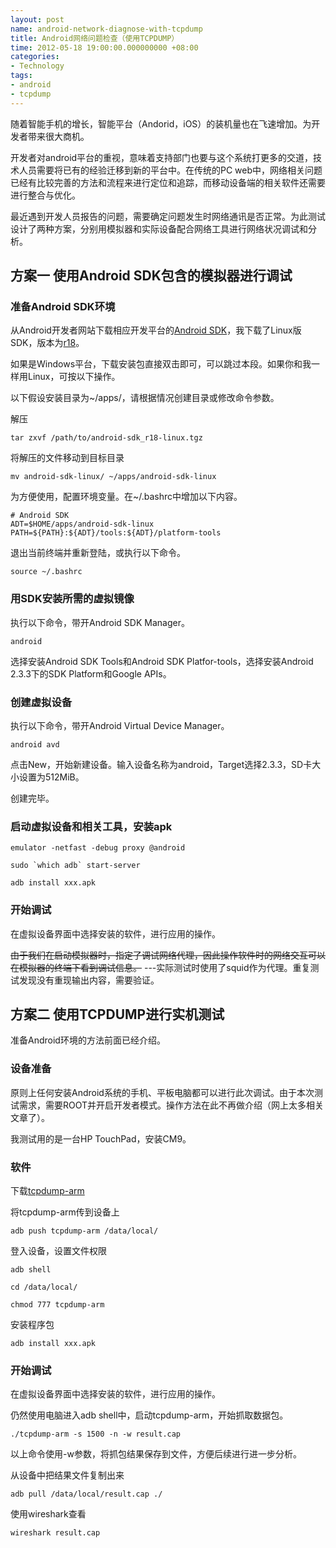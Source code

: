 ```yaml
---
layout: post
name: android-network-diagnose-with-tcpdump
title: Android网络问题检查（使用TCPDUMP）
time: 2012-05-18 19:00:00.000000000 +08:00
categories:
- Technology
tags:
- android
- tcpdump
---
```

随着智能手机的增长，智能平台（Andorid，iOS）的装机量也在飞速增加。为开发者带来很大商机。

开发者对android平台的重视，意味着支持部门也要与这个系统打更多的交道，技术人员需要将已有的经验迁移到新的平台中。在传统的PC web中，网络相关问题已经有比较完善的方法和流程来进行定位和追踪，而移动设备端的相关软件还需要进行整合与优化。

最近遇到开发人员报告的问题，需要确定问题发生时网络通讯是否正常。为此测试设计了两种方案，分别用模拟器和实际设备配合网络工具进行网络状况调试和分析。

## 方案一 使用Android SDK包含的模拟器进行调试

### 准备Android SDK环境

从Android开发者网站下载相应开发平台的[Android SDK](http://developer.android.com/sdk/index.html)，我下载了Linux版SDK，版本为[r18](http://dl.google.com/android/android-sdk_r18-linux.tgz)。

如果是Windows平台，下载安装包直接双击即可，可以跳过本段。如果你和我一样用Linux，可按以下操作。

以下假设安装目录为~/apps/，请根据情况创建目录或修改命令参数。

解压

    tar zxvf /path/to/android-sdk_r18-linux.tgz

将解压的文件移动到目标目录

    mv android-sdk-linux/ ~/apps/android-sdk-linux

为方便使用，配置环境变量。在~/.bashrc中增加以下内容。

    # Android SDK
    ADT=$HOME/apps/android-sdk-linux
    PATH=${PATH}:${ADT}/tools:${ADT}/platform-tools

退出当前终端并重新登陆，或执行以下命令。

    source ~/.bashrc


### 用SDK安装所需的虚拟镜像
执行以下命令，带开Android SDK Manager。

    android

选择安装Android SDK Tools和Android SDK Platfor-tools，选择安装Android 2.3.3下的SDK Platform和Google APIs。

### 创建虚拟设备
执行以下命令，带开Android Virtual Device Manager。

    android avd

点击New，开始新建设备。输入设备名称为android，Target选择2.3.3，SD卡大小设置为512MiB。

创建完毕。

### 启动虚拟设备和相关工具，安装apk

    emulator -netfast -debug proxy @android

    sudo `which adb` start-server

    adb install xxx.apk

### 开始调试

在虚拟设备界面中选择安装的软件，进行应用的操作。

<s>由于我们在启动模拟器时，指定了调试网络代理，因此操作软件时的网络交互可以在模拟器的终端下看到调试信息。</s> ---实际测试时使用了squid作为代理。重复测试发现没有重现输出内容，需要验证。



## 方案二 使用TCPDUMP进行实机测试

准备Android环境的方法前面已经介绍。

### 设备准备

原则上任何安装Android系统的手机、平板电脑都可以进行此次调试。由于本次测试需求，需要ROOT并开启开发者模式。操作方法在此不再做介绍（网上太多相关文章了）。

我测试用的是一台HP TouchPad，安装CM9。

### 软件

下载[tcpdump-arm](http://www.eecs.umich.edu/~timuralp/tcpdump-arm)

将tcpdump-arm传到设备上

    adb push tcpdump-arm /data/local/

登入设备，设置文件权限

    adb shell

    cd /data/local/

    chmod 777 tcpdump-arm

安装程序包

    adb install xxx.apk

### 开始调试

在虚拟设备界面中选择安装的软件，进行应用的操作。

仍然使用电脑进入adb shell中，启动tcpdump-arm，开始抓取数据包。

    ./tcpdump-arm -s 1500 -n -w result.cap

以上命令使用-w参数，将抓包结果保存到文件，方便后续进行进一步分析。

从设备中把结果文件复制出来

    adb pull /data/local/result.cap ./

使用wireshark查看

    wireshark result.cap
